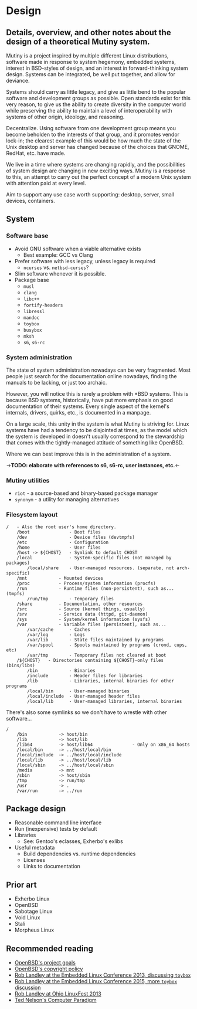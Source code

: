 # Design
## Details, overview, and other notes about the design of a theoretical Mutiny system.

Mutiny is a project inspired by multiple different Linux distributions, software made in
response to system hegemony, embedded systems, interest in BSD-styles of design, and an
interest in forward-thinking system design. Systems can be integrated, be well put together,
and allow for deviance.

Systems should carry as little legacy, and give as little bend to the popular software
and development groups as possible. Open standards exist for this very reason, to give
us the ability to create diversity in the computer world while preserving the ability to
maintain a level of interoperability with systems of other origin, ideology, and reasoning.

Decentralize. Using software from one development group means you become beholden to the
interests of that group, and it promotes vendor lock-in; the clearest example of this
would be how much the state of the Unix desktop and server has changed because of the
choices that GNOME, RedHat, etc. have made.

We live in a time where systems are changing rapidly, and the possibilities of system design
are changing in new exciting ways. Mutiny is a response to this, an attempt to carry out
the perfect concept of a modern Unix system with attention paid at every level.

Aim to support any use case worth supporting: desktop, server, small devices, containers.

## System

### Software base

- Avoid GNU software when a viable alternative exists
    - Best example: GCC vs Clang
- Prefer software with less legacy, unless legacy is required
    - `ncurses` vs. `netbsd-curses`?
- Slim software whenever it is possible.
- Package base
    - `musl`
    - `clang`
    - `libc++`
    - `fortify-headers`
    - `libressl`
    - `mandoc`
    - `toybox`
    - `busybox`
    - `mksh`
    - `s6`, `s6-rc`

### System administration

The state of system administration nowadays can be very fragmented. Most people just search
for the documentation online nowadays, finding the manuals to be lacking, or just too archaic.

However, you will notice this is rarely a problem with *BSD systems. This is because BSD systems,
historically, have put more emphasis on good documentation of their systems. Every single aspect
of the kernel's internals, drivers, quirks, etc., is documented in a manpage.

On a large scale, this unity in the system is what Mutiny is striving for. Linux systems have had
a tendency to be disjointed at times, as the model which the system is developed in doesn't usually
correspond to the stewardship that comes with the tightly-managed attitude of something like OpenBSD.

Where we can best improve this is in the administration of a system.

->**TODO: elaborate with references to s6, s6-rc, user instances, etc.**<-

### Mutiny utilities

- `riot` - a source-based and binary-based package manager
- `synonym` - a utility for managing alternatives

### Filesystem layout

```text
/   - Also the root user's home directory.
    /boot               - Boot files
    /dev                - Device files (devtmpfs)
    /etc                - Configuration
    /home               - User files
    /host -> ${CHOST}   - Symlink to default CHOST
    /local              - System-specific files (not managed by packages)
        /local/share    - User-managed resources. (separate, not arch-specific)
    /mnt            - Mounted devices
    /proc           - Process/system information (procfs)
    /run            - Runtime files (non-persistent), such as... (tmpfs)
        /run/tmp        - Temporary files
    /share          - Documentation, other resources
    /src            - Source (kernel things, usually)
    /srv            - Service data (httpd, git-daemon)
    /sys            - System/kernel information (sysfs)
    /var            - Variable files (persistent), such as...
        /var/cache      - Caches
        /var/log        - Logs
        /var/lib        - State files maintained by programs
        /var/spool      - Spools maintained by programs (crond, cups, etc)
        /var/tmp        - Temporary files not cleared at boot
    /${CHOST}   - Directories containing ${CHOST}-only files (bins/libs)
        /bin            - Binaries
        /include        - Header files for libraries
        /lib            - Libraries, internal binaries for other programs
        /local/bin      - User-managed binaries
        /local/include  - User-managed header files
        /local/lib      - User-managed libraries, internal binaries
```

There's also some symlinks so we don't have to wrestle with other software...

```text
/
    /bin            -> host/bin
    /lib            -> host/lib
    /lib64          -> host/lib64               - Only on x86_64 hosts
    /local/bin      -> ../host/local/bin
    /local/include  -> ../host/local/include
    /local/lib      -> ../host/local/lib
    /local/sbin     -> ../host/local/sbin
    /media          -> mnt
    /sbin           -> host/sbin
    /tmp            -> run/tmp
    /usr            -> .
    /var/run        -> ../run
```

## Package design

- Reasonable command line interface
- Run (inexpensive) tests by default
- Libraries
    - See: Gentoo's eclasses, Exherbo's exlibs
- Useful metadata
    - Build dependencies vs. runtime dependencies
    - Licenses
    - Links to documentation

## Prior art

- Exherbo Linux
- OpenBSD
- Sabotage Linux
- Void Linux
- Stali
- Morpheus Linux

## Recommended reading

- [OpenBSD's project goals](https://www.openbsd.org/goals.html)
- [OpenBSD's copyright policy](https://www.openbsd.org/policy.html)
- [Rob Landley at the Embedded Linux Conference 2013, discussing `toybox`](https://www.youtube.com/watch?v=SGmtP5Lg_t0)
- [Rob Landley at the Embedded Linux Conference 2015, more `toybox` discussion](https://www.youtube.com/watch?v=04XwAbtPmAg)
- [Rob Landley at Ohio LinuxFest 2013](https://archive.org/details/OhioLinuxfest2013/24-Rob_Landley-The_Rise_and_Fall_of_Copyleft.flac)
- [Ted Nelson's Computer Paradigm](http://hyperland.com/TedCompOneLiners)

